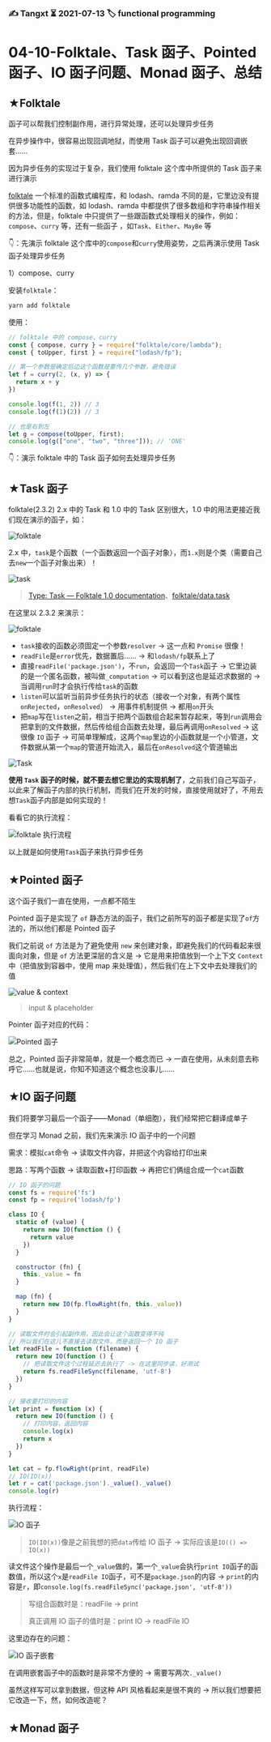 ### ✍️ Tangxt ⏳ 2021-07-13 🏷️ functional programming

# 04-10-Folktale、Task 函子、Pointed 函子、IO 函子问题、Monad 函子、总结

## ★Folktale

函子可以帮我们控制副作用，进行异常处理，还可以处理异步任务

在异步操作中，很容易出现回调地狱，而使用 Task 函子可以避免出现回调嵌套……

因为异步任务的实现过于复杂，我们使用 folktale 这个库中所提供的 Task 函子来进行演示

[folktale](https://folktale.origamitower.com/) 一个标准的函数式编程库，和 lodash、ramda 不同的是，它里边没有提供很多功能性的函数，如 lodash、ramda 中都提供了很多数组和字符串操作相关的方法，但是，folktale 中只提供了一些跟函数式处理相关的操作，例如：`compose`、`curry` 等，还有一些函子 ，如`Task`、`Either`、`MayBe` 等

👇：先演示 folktale 这个库中的`compose`和`curry`使用姿势，之后再演示使用 Task 函子处理异步任务

1）compose、curry

安装`folktale`：

``` js
yarn add folktale
```

使用：

``` js
// folktale 中的 compose、curry
const { compose, curry } = require("folktale/core/lambda");
const { toUpper, first } = require("lodash/fp");

// 第一个参数是确定后边这个函数是要传几个参数，避免错误
let f = curry(2, (x, y) => {
  return x + y
})

console.log(f(1, 2)) // 3
console.log(f(1)(2)) // 3

// 也是右到左
let g = compose(toUpper, first);
console.log(g(["one", "two", "three"])); // 'ONE'
```

👇：演示 folktale 中的 Task 函子如何去处理异步任务

## ★Task 函子

folktale(2.3.2) 2.x 中的 Task 和 1.0 中的 Task 区别很大，1.0 中的用法更接近我们现在演示的函子，如：

![folktale](assets/img/2021-07-15-13-17-11.png)

2.x 中，`task`是个函数（一个函数返回一个函子对象），而`1.x`则是个类（需要自己去`new`一个函子对象出来）！

![task](assets/img/2021-07-15-13-49-13.png)

> [Type: Task — Folktale 1.0 documentation](https://folktalegithubio.readthedocs.io/en/latest/api/data/task/Task.html#)、[folktale/data.task](https://github.com/folktale/data.task)

在这里以 2.3.2 来演示：

![folktale](assets/img/2021-07-15-13-27-31.png)

- `task`接收的函数必须固定一个参数`resolver` -> 这一点和 `Promise` 很像！
- `readFile`是`error`优先，数据置后…… -> 和`lodash/fp`联系上了
- 直接`readFile('package.json')`，不`run`，会返回一个`Task`函子 -> 它里边装的是一个匿名函数，被叫做`_computation` -> 可以看到这也是延迟求数据的 -> 当调用`run`时才会执行传给`task`的函数
- `listen`可以监听当前异步任务执行的状态（接收一个对象，有两个属性`onRejected`，`onResolved`） -> 用事件机制提供 -> 都用`on`开头
- 把`map`写在`listen`之前，相当于把两个函数组合起来暂存起来，等到`run`调用会把拿到的文件数据，然后传给组合函数去处理，最后再调用`onResolved` -> 这很像 `IO` 函子 -> 可简单理解成，这两个`map`里边的小函数就是一个小管道，文件数据从第一个`map`的管道开始流入，最后在`onResolved`这个管道输出

![Task](assets/img/2021-07-15-14-14-51.png)

**使用 `Task` 函子的时候，就不要去想它里边的实现机制了**，之前我们自己写函子，以此来了解函子内部的执行机制，而我们在开发的时候，直接使用就好了，不用去想`Task`函子内部是如何实现的！

看看它的执行流程：

![folktale 执行流程](assets/img/2021-07-15-13-41-39.png)

以上就是如何使用`Task`函子来执行异步任务

## ★Pointed 函子

这个函子我们一直在使用，一点都不陌生

Pointed 函子是实现了 `of` 静态方法的函子，我们之前所写的函子都是实现了`of`方法的，所以他们都是 Pointed 函子

我们之前说 `of` 方法是为了避免使用 `new` 来创建对象，即避免我们的代码看起来很面向对象，但是 `of` 方法更深层的含义是 -> 它是用来把值放到一个上下文 `Context` 中（把值放到容器中，使用 map 来处理值），然后我们在上下文中去处理我们的值

![value & context](assets/img/2021-07-15-18-57-20.png)

> input & placeholder

Pointer 函子对应的代码：

![Pointed 函子](assets/img/2021-07-15-19-05-49.png)

总之，Pointed 函子非常简单，就是一个概念而已 -> 一直在使用，从未刻意去称呼它……也就是说，你知不知道这个概念也没事儿……

## ★IO 函子问题

我们将要学习最后一个函子——Monad（单细胞），我们经常把它翻译成单子

但在学习 Monad 之前，我们先来演示 IO 函子中的一个问题

需求：模拟`cat`命令 -> 读取文件内容，并把这个内容给打印出来

思路：写两个函数 -> 读取函数+打印函数  -> 再把它们俩组合成一个`cat`函数

``` js
// IO 函子的问题
const fs = require('fs')
const fp = require('lodash/fp')

class IO {
  static of (value) {
    return new IO(function () {
      return value
    })
  }

  constructor (fn) {
    this._value = fn
  }

  map (fn) {
    return new IO(fp.flowRight(fn, this._value))
  }
}

// 读取文件时会引起副作用，因此会让这个函数变得不纯
// 所以我们在这儿不直接去读取文件，而是返回一个 IO 函子
let readFile = function (filename) {
  return new IO(function () {
    // 把读取文件这个过程延迟去执行了 -> 在这里同步读，好测试
    return fs.readFileSync(filename, 'utf-8')
  })
}

// 接收要打印的内容
let print = function (x) {
  return new IO(function () {
    // 打印内容，返回内容
    console.log(x)
    return x
  })
}

let cat = fp.flowRight(print, readFile)
// IO(IO(x))
let r = cat('package.json')._value()._value()
console.log(r)
```

执行流程：

![IO 函子](assets/img/2021-07-15-19-40-45.png)

> `IO(IO(x))`像是之前我想的把`data`传给 IO 函子 -> 实际应该是`IO(() => IO(x))`

读文件这个操作是最后一个`_value`做的，第一个`_value`会执行`print IO`函子的函数值，所以这个`x`是`readFile IO`函子，可不是`package.json`的内容 -> `print`的内容是`r`，即`console.log(fs.readFileSync('package.json', 'utf-8'))`

> 写组合函数时是：readFile -> print
> 
> 真正调用 IO 函子的值时是：print IO -> readFile IO

这里边存在的问题：

![IO 函子嵌套](assets/img/2021-07-15-20-05-46.png)

在调用嵌套函子中的函数时是非常不方便的 -> 需要写两次`._value()`

虽然这样写可以拿到数据，但这种 API 风格看起来是很不爽的 -> 所以我们想要把它改造一下，然，如何改造呢？

## ★Monad 函子

